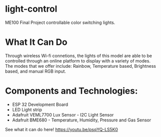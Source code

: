 # light-control
ME100 Final Project controllable color switching lights.

# What It Can Do
Through wireless Wi-fi connetions, the lights of this model are able to be controlled through an online platform to display with a variety of modes. The modes that we offer include: Rainbow, Temperature based, Brightness based, and manual RGB input.


# Components and Technologies: 
- ESP 32 Development Board
- LED Light strip
- Adafruit VEML7700 Lux Sensor - I2C Light Sensor
- Adafruit BME680 - Temperature, Humidity, Pressure and Gas Sensor


See what it can do here!
https://youtu.be/psqYQ-LS5K0
